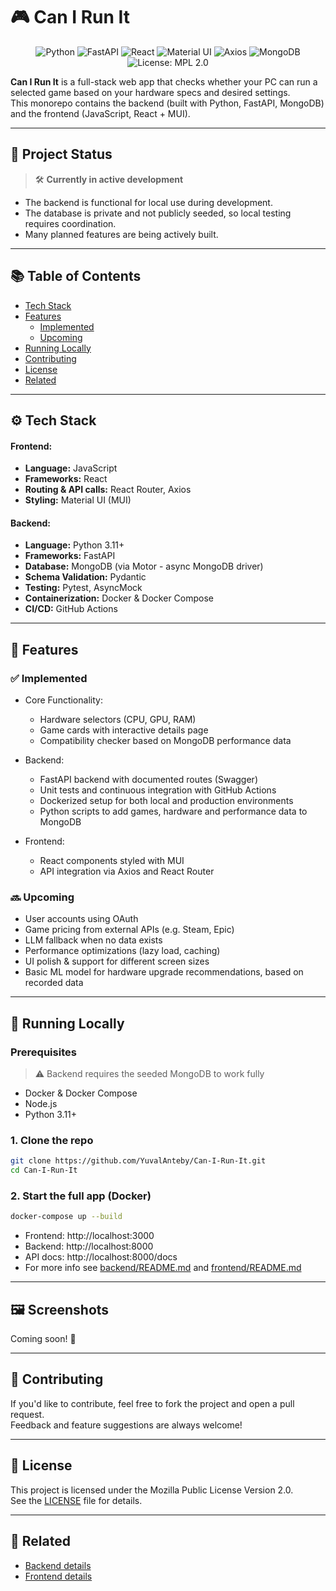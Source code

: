 # 🎮 Can I Run It
<p align="center"> 
<img src="https://img.shields.io/badge/Python-3.11-blue" alt="Python">
<img src="https://img.shields.io/badge/FastAPI-%2300C7B7?logo=fastapi&logoColor=white" alt="FastAPI"> 
<img src="https://img.shields.io/badge/React-18-blue?logo=react" alt="React"> 
<img src="https://img.shields.io/badge/MUI-5-blue?logo=mui&logoColor=white" alt="Material UI">
<img src="https://img.shields.io/badge/Axios-HTTP-yellow" alt="Axios">
<img src="https://img.shields.io/badge/MongoDB-%2347A248?logo=mongodb&logoColor=white" alt="MongoDB">
<br>
<img src="https://img.shields.io/badge/License-MPL_2.0-brightgreen.svg" alt="License: MPL 2.0"> 
</p>

**Can I Run It** is a full-stack web app that checks whether your PC can run a selected game based on your hardware
specs and desired settings.
<br>
This monorepo contains the backend (built with Python, FastAPI, MongoDB) and the frontend (JavaScript, React + MUI).

---

## 🚧 Project Status

> 🛠️ **Currently in active development**

- The backend is functional for local use during development.
- The database is private and not publicly seeded, so local testing requires coordination.
- Many planned features are being actively built.

---

## 📚 Table of Contents

- [Tech Stack](#-tech-stack)
- [Features](#-features)
    - [Implemented](#-implemented)
    - [Upcoming](#-upcoming)
- [Running Locally](#-running-locally)
- [Contributing](#-contributing)
- [License](#-license)
- [Related](#-related)

---

## ⚙️ Tech Stack
#### Frontend:
- **Language:** JavaScript
- **Frameworks:** React
- **Routing & API calls:** React Router, Axios 
- **Styling:** Material UI (MUI)

#### Backend:
- **Language:** Python 3.11+
- **Frameworks:** FastAPI
- **Database:** MongoDB (via Motor - async MongoDB driver)
- **Schema Validation:** Pydantic
- **Testing:** Pytest, AsyncMock
- **Containerization:** Docker & Docker Compose
- **CI/CD:** GitHub Actions 

---

## 🌟 Features

### ✅ Implemented

- Core Functionality:
  - Hardware selectors (CPU, GPU, RAM)
  - Game cards with interactive details page 
  - Compatibility checker based on MongoDB performance data
- Backend:
  - FastAPI backend with documented routes (Swagger)
  - Unit tests and continuous integration with GitHub Actions
  - Dockerized setup for both local and production environments
  - Python scripts to add games, hardware and performance data to MongoDB

- Frontend:
  - React components styled with MUI
  - API integration via Axios and React Router

### 🔜 Upcoming
- User accounts using OAuth
- Game pricing from external APIs (e.g. Steam, Epic)
- LLM fallback when no data exists
- Performance optimizations (lazy load, caching)
- UI polish & support for different screen sizes
- Basic ML model for hardware upgrade recommendations, based on recorded data

--- 

## 🐳 Running Locally

### Prerequisites
> ⚠️ Backend requires the seeded MongoDB to work fully
- Docker & Docker Compose
- Node.js
- Python 3.11+

### 1. Clone the repo
```bash
git clone https://github.com/YuvalAnteby/Can-I-Run-It.git
cd Can-I-Run-It
```
### 2. Start the full app (Docker)
```bash
docker-compose up --build
```
- Frontend: http://localhost:3000
- Backend:  http://localhost:8000
- API docs:  http://localhost:8000/docs
- For more info see [backend/README.md](https://github.com/YuvalAnteby/Can-I-Run-It/blob/main/backend/README.md) 
and [frontend/README.md](https://github.com/YuvalAnteby/Can-I-Run-It/blob/main/frontend/README.md)

---

## 🖼️ Screenshots
Coming soon! 🚧

---

## 🤝 Contributing
If you'd like to contribute, feel free to fork the project and open a pull request.<br/>
Feedback and feature suggestions are always welcome!

---

## 📄 License
This project is licensed under the Mozilla Public License Version 2.0.<br />
See the [LICENSE](https://github.com/YuvalAnteby/Can-I-Run-It/blob/main/LICENSE) file for details.

---

## 🔗 Related
- [Backend details](https://github.com/YuvalAnteby/Can-I-Run-It/blob/main/backend/README.md)
- [Frontend details](https://github.com/YuvalAnteby/Can-I-Run-It/blob/main/frontend/README.md)